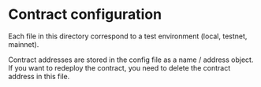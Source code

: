 # Contract configuration

Each file in this directory correspond to a test environment (local, testnet, mainnet).  

Contract addresses are stored in the config file as a name / address object. If you want to redeploy the contract, you need to delete the contract address in this file.

